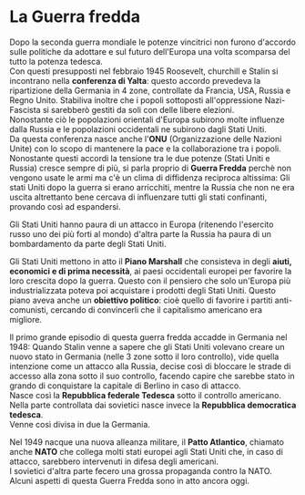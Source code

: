 # La Guerra fredda

Dopo la seconda guerra mondiale le potenze vincitrici non furono d'accordo sulle politiche da adottare e sul futuro dell'Europa una volta scomparsa del tutto la potenza tedesca. \
Con questi presupposti nel febbraio 1945 Roosevelt, churchill e Stalin si incontrano nella **conferenza di Yalta**: questo accordo prevedeva la ripartizione della Germania in 4 zone, controllate da Francia, USA, Russia e Regno Unito. Stabiliva inoltre che i popoli sottoposti all'oppressione Nazi-Fascista si sarebberò gestiti da soli con delle libere elezioni. \
Nonostante ciò le popolazioni orientali d'Europa subirono molte influenze dalla Russia e le popolazioni occidentali ne subirono dagli Stati Uniti. \
Da questa conferenza nasce anche l'**ONU** (Organizzazione delle Nazioni Unite) con lo scopo di mantenere la pace e la collaborazione tra i popoli. \
Nonostante questi accordi la tensione tra le due potenze (Stati Uniti e Russia) cresce sempre di più, si parla proprio di **Guerra Fredda** perchè non vengono usate le armi ma c'è un clima di diffidenza reciproca altissima: Gli stati Uniti dopo la guerra si erano arricchiti, mentre la Russia che non ne era uscita altrettanto bene cercava di influenzare tutti gli stati confinanti, provando così ad espandersi.

Gli Stati Uniti hanno paura di un attacco in Europa (ritenendo l'esercito russo uno dei più forti al mondo) d'altra parte la Russia ha paura di un bombardamento da parte degli Stati Uniti.

Gli Stati Uniti mettono in atto il **Piano Marshall** che consisteva in degli **aiuti, economici e di prima necessità**, ai paesi occidentali europei per favorire la loro crescita dopo la guerra. Questo con il pensiero che solo un'Europa più industrializzata poteva poi acquistare i prodotti degli Stati Uniti. Questo piano aveva anche un **obiettivo politico**: cioè quello di favorire i partiti anti-comunisti, cercando di convincerli che il capitalismo americano era migliore.

Il primo grande episodio di questa guerra fredda accadde in Germania nel 1948: Quando Stalin venne a sapere che gli Stati Uniti volevano creare un nuovo stato in Germania (nelle 3 zone sotto il loro controllo), vide quella intenzione come un attacco alla Russia, decise così di bloccare le strade di accesso alla zona sotto il suo controllo, facendo capire che sarebbe stato in grando di conquistare la capitale di Berlino in caso di attacco. \
Nasce così la **Repubblica federale Tedesca** sotto il controllo americano. \
Nella parte controllata dai sovietici nasce invece la **Repubblica democratica tedesca**. \
Venne così divisa in due la Germania.

Nel 1949 nacque una nuova alleanza militare, il **Patto Atlantico**, chiamato anche **NATO** che collega molti stati europei agli Stati Uniti che, in caso di attacco, sarebbero intervenuti in difesa degli americani. \
I sovietici d'altra parte fecero una grossa propaganda contro la NATO. \
Alcuni aspetti di questa Guerra Fredda sono in atto ancora oggi.
